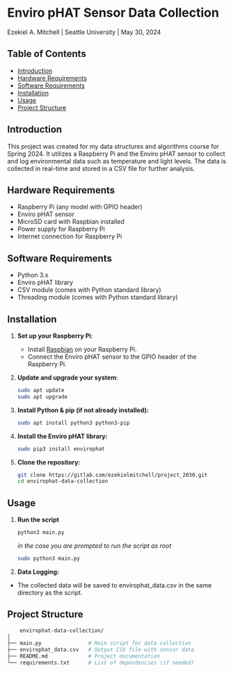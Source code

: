 # Enviro pHAT Sensor Data Collection

Ezekiel A. Mitchell | Seattle University | May 30, 2024

## Table of Contents

- [Introduction](#introduction)
- [Hardware Requirements](#hardware-requirements)
- [Software Requirements](#software-requirements)
- [Installation](#installation)
- [Usage](#usage)
- [Project Structure](#project-structure)

## Introduction

This project was created for my data structures and algorithms course for Spring 2024. It utilizes a Raspberry Pi and the Enviro pHAT sensor to collect and log environmental data such as temperature and light levels. The data is collected in real-time and stored in a CSV file for further analysis.

## Hardware Requirements

- Raspberry Pi (any model with GPIO header)
- Enviro pHAT sensor
- MicroSD card with Raspbian installed
- Power supply for Raspberry Pi
- Internet connection for Raspberry Pi

## Software Requirements

- Python 3.x
- Enviro pHAT library
- CSV module (comes with Python standard library)
- Threading module (comes with Python standard library)

## Installation

1. **Set up your Raspberry Pi**:
   - Install [Raspbian](https://www.raspberrypi.com/documentation/computers/getting-started.html) on your Raspberry Pi.
   - Connect the Enviro pHAT sensor to the GPIO header of the Raspberry Pi.


2. **Update and upgrade your system**:
   ```bash
   sudo apt update
   sudo apt upgrade

3. **Install Python & pip (if not already installed):**
    ```bash
    sudo apt install python3 python3-pip

4. **Install the Enviro pHAT library:**
    ```bash
    sudo pip3 install envirophat

5. **Clone the repository:**
    ```bash
    git clone https://gitlab.com/ezekielmitchell/project_2030.git
    cd envirophat-data-collection
    ```

## Usage

1. **Run the script**
    ```bash
    python3 main.py
    ```

    *in the case you are prompted to run the script as root*

    ```bash
    sudo python3 main.py
    ```

2. **Data Logging:**
* The collected data will be saved to envirophat_data.csv in the same directory as the script.

## Project Structure

```bash
    envirophat-data-collection/
│
├── main.py               # Main script for data collection
├── envirophat_data.csv   # Output CSV file with sensor data
├── README.md             # Project documentation
└── requirements.txt      # List of dependencies (if needed)


```